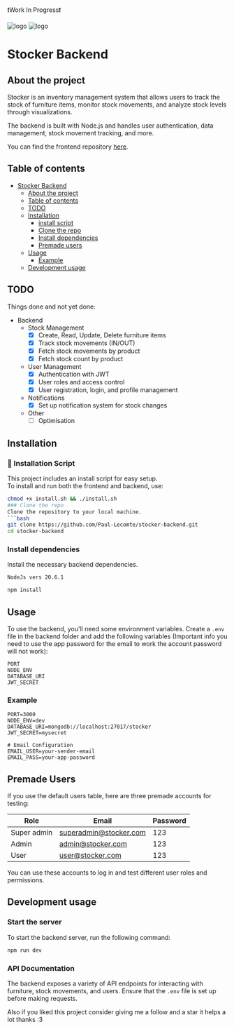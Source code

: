 ❗Work In Progress❗

![logo](assets/stocker_logo.svg)
![logo](assets/stocker_name.svg)

# Stocker Backend

## About the project
Stocker is an inventory management system that allows users to track the stock of furniture items, monitor stock movements, and analyze stock levels through visualizations.

The backend is built with Node.js and handles user authentication, data management, stock movement tracking, and more.

You can find the frontend repository [here](https://github.com/Paul-Lecomte/stocker-frontend).
## Table of contents
* [Stocker Backend](#stocker-backend)
    * [About the project](#about-the-project)
    * [Table of contents](#table-of-contents)
    * [TODO](#todo)
    * [Installation](#installation)
        * [install script](#-installation-script)
        * [Clone the repo](#clone-the-repo)
        * [Install dependencies](#install-dependencies)
        * [Premade users](#premade-users)
    * [Usage](#usage)
        * [Example](#example)
    * [Development usage](#development-usage)

## TODO
Things done and not yet done:
- Backend
    - Stock Management
        - [x] Create, Read, Update, Delete furniture items
        - [x] Track stock movements (IN/OUT)
        - [x] Fetch stock movements by product
        - [x] Fetch stock count by product
    - User Management
        - [x] Authentication with JWT
        - [x] User roles and access control
        - [x] User registration, login, and profile management
    - Notifications
        - [x] Set up notification system for stock changes
    - Other
        - [ ] Optimisation

## Installation
### 🚀 Installation Script

This project includes an install script for easy setup.  
To install and run both the frontend and backend, use:

```bash
chmod +x install.sh && ./install.sh
### Clone the repo
Clone the repository to your local machine.
```bash
git clone https://github.com/Paul-Lecomte/stocker-backend.git
cd stocker-backend
```

### Install dependencies
Install the necessary backend dependencies.

```bash
NodeJs vers 20.6.1
```

```bash
npm install
```

## Usage
To use the backend, you'll need some environment variables. Create a `.env` file in the backend folder and add the following variables (Important info you need to use the app password for the email to work the account password will not work):
```env
PORT
NODE_ENV
DATABASE_URI
JWT_SECRET
```

### Example
```env
PORT=3000
NODE_ENV=dev
DATABASE_URI=mongodb://localhost:27017/stocker
JWT_SECRET=mysecret

# Email Configuration
EMAIL_USER=your-sender-email
EMAIL_PASS=your-app-password
```

## Premade Users

If you use the default users table, here are three premade accounts for testing:

| Role        | Email                  | Password |
|-------------|------------------------|-----|
| Super admin | superadmin@stocker.com | 123 |
| Admin       | admin@stocker.com      | 123 |
| User        | user@stocker.com       | 123 |

You can use these accounts to log in and test different user roles and permissions.


## Development usage
### Start the server
To start the backend server, run the following command:
```bash
npm run dev
```

### API Documentation
The backend exposes a variety of API endpoints for interacting with furniture, stock movements, and users. Ensure that the `.env` file is set up before making requests.

Also if you liked this project consider giving me a follow and a star it helps a lot thanks :3